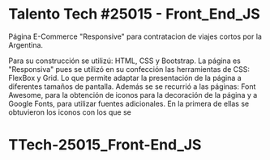 # Talento Tech #25015 - Front_End_JS

Página E-Commerce "Responsive" para contratacion de viajes cortos por la Argentina.

Para su construcción se utilizú:
        HTML, CSS y Bootstrap.
        La página es "Responsiva" pues se utilizó en su confección las herramientas de CSS: FlexBox y Grid. Lo que permite adaptar la presentación de la página a diferentes tamaños de pantalla.
        Además se se recurrió a las páginas:
        Font Awesome, para la obtención de iconos para la decoración de la página y a Google Fonts, para utilizar fuentes adicionales.
        En la primera de ellas se obtuvieron los iconos con los que se
# TTech-25015_Front-End_JS


